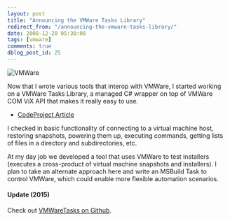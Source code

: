 ```yaml
---
layout: post
title: "Announcing the VMWare Tasks Library"
redirect_from: "/announcing-the-vmware-tasks-library/"
date: 2008-12-20 05:30:00
tags: [vmware]
comments: true
dblog_post_id: 25
---
```

![VMWare](https://www.codeproject.com/KB/library/VMWareTasks/VMWareLogo.jpg)

Now that I wrote various tools that interop with VMWare, I started working on a VMWare Tasks Library, a managed C# wrapper on top of VMWare COM ViX API that makes it really easy to use.

- [CodeProject Article](https://www.codeproject.com/KB/library/VMWareTasks.aspx)

I checked in basic functionality of connecting to a virtual machine host, restoring snapshots, powering them up, executing commands, getting lists of files in a directory and subdirectories, etc.

At my day job we developed a tool that uses VMWare to test installers (executes a cross-product of virtual machine snapshots and installers). I plan to take an alternate approach here and write an MSBuild Task to control VMWare, which could enable more flexible automation scenarios.

#### Update (2015)

Check out [VMWareTasks on Github](https://github.com/dblock/vmwaretasks).

